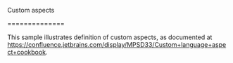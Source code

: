 ﻿Custom aspects

==============


This sample illustrates definition of custom aspects, as documented at
https://confluence.jetbrains.com/display/MPSD33/Custom+language+aspect+cookbook.
